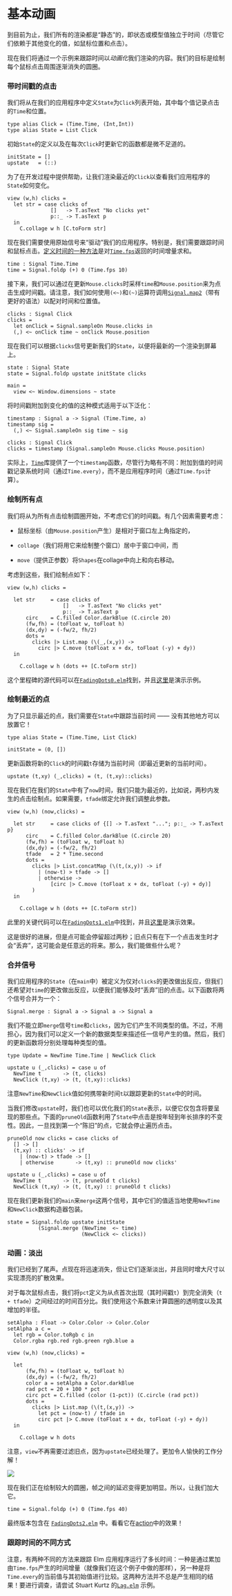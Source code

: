 # 基本动画

到目前为止，我们所有的渲染都是“静态”的，即状态或模型值独立于时间（尽管它们依赖于其他变化的值，如鼠标位置和点击）。

现在我们将通过一个示例来跟踪时间以*动画化*我们渲染的内容。我们的目标是绘制每个鼠标点击周围逐渐消失的圆圈。

### 带时间戳的点击

我们将从在我们的应用程序中定义`State`为`Click`列表开始，其中每个值记录点击的`Time`和位置。

```
type alias Click = (Time.Time, (Int,Int))
type alias State = List Click 
```

初始`State`的定义以及在每次`Click`时更新它的函数都是微不足道的。

```
initState = []
upstate   = (::) 
```

为了在开发过程中提供帮助，让我们渲染最近的`Click`以查看我们应用程序的`State`如何变化。

```
view (w,h) clicks =
  let str = case clicks of
              []   -> T.asText "No clicks yet"
              p::_ -> T.asText p
  in
    C.collage w h [C.toForm str] 
```

现在我们需要使用原始信号来“驱动”我们的应用程序。特别是，我们需要跟踪时间和鼠标点击。[定义时间的一种方法](http://elm-lang.org/edit/examples/Reactive/Fps.elm)是对[`Time.fps`](http://package.elm-lang.org/packages/elm-lang/core/1.0.0/Time)返回的时间增量求和。

```
time : Signal Time.Time
time = Signal.foldp (+) 0 (Time.fps 10) 
```

接下来，我们可以通过在更新`Mouse.clicks`时采样`time`和`Mouse.position`来为点击生成时间戳。请注意，我们如何使用`(<~)`和`(~)`运算符调用[`Signal.map2`](http://package.elm-lang.org/packages/elm-lang/core/1.0.0/Signal)（带有更好的语法）以配对时间和位置值。

```
clicks : Signal Click
clicks =
  let onClick = Signal.sampleOn Mouse.clicks in
  (,) <~ onClick time ~ onClick Mouse.position 
```

现在我们可以根据`clicks`信号更新我们的`State`，以便将最新的一个渲染到屏幕上。

```
state : Signal State
state = Signal.foldp upstate initState clicks

main =
  view <~ Window.dimensions ~ state 
```

将时间戳附加到变化的值的这种模式适用于以下泛化：

```
timestamp : Signal a -> Signal (Time.Time, a)
timestamp sig =
  (,) <~ Signal.sampleOn sig time ~ sig

clicks : Signal Click
clicks = timestamp (Signal.sampleOn Mouse.clicks Mouse.position) 
```

实际上，[`Time`](http://package.elm-lang.org/packages/elm-lang/core/1.0.0/Time)库提供了一个`timestamp`函数，尽管行为略有不同：附加到值的时间戳记录系统时间（通过`Time.every`），而不是应用程序时间（通过`Time.fps`计算）。

### 绘制所有点

我们将从为所有点击绘制圆圈开始，不考虑它们的时间戳。有几个因素需要考虑：

+   鼠标坐标（由`Mouse.position`产生）是相对于窗口左上角指定的，

+   `collage`（我们将用它来绘制整个窗口）居中于窗口中间，而

+   `move`（提供正参数）将`Shapes`在collage中向上和向右移动。

考虑到这些，我们绘制点如下：

```
view (w,h) clicks =

  let str     = case clicks of
                  []   -> T.asText "No clicks yet"
                  p::_ -> T.asText p
      circ    = C.filled Color.darkBlue (C.circle 20)
      (fw,fh) = (toFloat w, toFloat h)
      (dx,dy) = (-fw/2, fh/2)
      dots =
        clicks |> List.map (\(_,(x,y)) ->
          circ |> C.move (toFloat x + dx, toFloat (-y) + dy))
  in

    C.collage w h (dots ++ [C.toForm str]) 
```

这个里程碑的源代码可以在[`FadingDots0.elm`](https://www.classes.cs.uchicago.edu/archive/2015/winter/22300-1/public-code/Animations/FadingDots0.elm)找到，并且[这里](https://www.classes.cs.uchicago.edu/archive/2015/winter/22300-1/public-code/Animations/FadingDots0.html)是演示示例。

### 绘制最近的点

为了只显示最近的点，我们需要在`State`中跟踪当前时间 —— 没有其他地方可以放置它！

```
type alias State = (Time.Time, List Click)

initState = (0, []) 
```

更新函数将新的`Click`的时间戳`t`存储为当前时间（即最近更新的当前时间）。

```
upstate (t,xy) (_,clicks) = (t, (t,xy)::clicks) 
```

现在我们在我们的`State`中有了`now`时间，我们只能为最近的，比如说，两秒内发生的点击绘制点。如果需要，`tfade`绑定允许我们调整此参数。

```
view (w,h) (now,clicks) =

  let str     = case clicks of {[] -> T.asText "..."; p::_ -> T.asText p}
      circ    = C.filled Color.darkBlue (C.circle 20)
      (fw,fh) = (toFloat w, toFloat h)
      (dx,dy) = (-fw/2, fh/2)
      tfade   = 2 * Time.second
      dots =
        clicks |> List.concatMap (\(t,(x,y)) -> if
          | (now-t) > tfade -> []
          | otherwise ->
              [circ |> C.move (toFloat x + dx, toFloat (-y) + dy)]
        )
  in

    C.collage w h (dots ++ [C.toForm str]) 
```

此里的关键代码可以在[`FadingDots1.elm`](https://www.classes.cs.uchicago.edu/archive/2015/winter/22300-1/public-code/Animations/FadingDots1.elm)中找到，并且[这里](https://www.classes.cs.uchicago.edu/archive/2015/winter/22300-1/public-code/Animations/FadingDots1.html)是演示效果。

这是很好的进展，但是点可能会停留超过两秒；旧点只有在下一个点击发生时才会“丢弃”，这可能会是任意远的将来。那么，我们能做些什么呢？

### 合并信号

我们应用程序的`State`（在`main`中）被定义为仅对`clicks`的更改做出反应，但我们还希望对`time`的更改做出反应，以便我们能够及时“丢弃”旧的点击。以下函数将两个信号合并为一个：

```
Signal.merge : Signal a -> Signal a -> Signal a 
```

我们不能立即`merge`信号`time`和`clicks`，因为它们产生不同类型的值。不过，不用担心，因为我们可以定义一个新的数据类型来描述任一信号产生的值。然后，我们的更新函数将分别处理每种类型的值。

```
type Update = NewTime Time.Time | NewClick Click

upstate u (_,clicks) = case u of
  NewTime t       -> (t, clicks)
  NewClick (t,xy) -> (t, (t,xy)::clicks) 
```

注意`NewTime`和`NewClick`值如何携带新时间`t`以跟踪更新的`State`中的时间。

当我们修改`upstate`时，我们也可以优化我们的`State`表示，以便它仅包含将要呈现的那些点。下面的`pruneOld`函数利用了`State`中点击是按年轻到年长排序的不变性。因此，一旦找到第一个“陈旧”的点，它就会停止遍历点击。

```
pruneOld now clicks = case clicks of
  [] -> []
  (t,xy) :: clicks' -> if
    | (now-t) > tfade -> []
    | otherwise       -> (t,xy) :: pruneOld now clicks'

upstate u (_,clicks) = case u of
  NewTime t       -> (t, pruneOld t clicks)
  NewClick (t,xy) -> (t, (t,xy) :: pruneOld t clicks) 
```

现在我们更新我们的`main`来`merge`这两个信号，其中它们的值适当地使用`NewTime`和`NewClick`数据构造器包装。

```
state = Signal.foldp upstate initState
          (Signal.merge (NewTime  <~ time)
                        (NewClick <~ clicks)) 
```

### 动画：淡出

我们已经到了尾声。点现在将迅速消失，但让它们逐渐淡出，并且同时增大尺寸以实现漂亮的扩散效果。

对于每次鼠标点击，我们将`pct`定义为从点首次出现（其时间戳`t`）到完全消失（`t + tfade`）之间经过的时间百分比。我们使用这个系数来计算圆圈的透明度以及其增加的半径。

```
setAlpha : Float -> Color.Color -> Color.Color
setAlpha a c =
  let rgb = Color.toRgb c in
  Color.rgba rgb.red rgb.green rgb.blue a

view (w,h) (now,clicks) =

  let
      (fw,fh) = (toFloat w, toFloat h)
      (dx,dy) = (-fw/2, fh/2)
      color a = setAlpha a Color.darkBlue
      rad pct = 20 + 100 * pct
      circ pct = C.filled (color (1-pct)) (C.circle (rad pct))
      dots =
        clicks |> List.map (\(t,(x,y)) ->
          let pct = (now-t) / tfade in
          circ pct |> C.move (toFloat x + dx, toFloat (-y) + dy))
  in

    C.collage w h dots 
```

注意，`view`不再需要过滤旧点，因为`upstate`已经处理了。更加令人愉快的工作分解！

[![](../Images/34b82a1328e5ff6ada076d9f967a0287.jpg)](https://www.classes.cs.uchicago.edu/archive/2015/winter/22300-1/public-code/Animations/FadingDots2.html)

现在我们正在绘制较大的圆圈，帧之间的延迟变得更加明显。所以，让我们加大它。

```
time = Signal.foldp (+) 0 (Time.fps 40) 
```

最终版本包含在 [`FadingDots2.elm`](https://www.classes.cs.uchicago.edu/archive/2015/winter/22300-1/public-code/Animations/FadingDots2.elm) 中。看看它在[action](https://www.classes.cs.uchicago.edu/archive/2015/winter/22300-1/public-code/Animations/FadingDots2.html)中的效果！

### 跟踪时间的不同方式

注意，有两种不同的方法来跟踪 Elm 应用程序运行了多长时间：一种是通过累加由`Time.fps`产生的时间增量（就像我们在这个例子中做的那样），另一种是将`Time.every`的当前值与其初始值进行比较。这两种方法并不总是产生相同的结果！要进行调查，请尝试 Stuart Kurtz 的[`Lag.elm`](https://www.classes.cs.uchicago.edu/archive/2015/winter/22300-1/public-code/Animations/Lag.elm) 示例。
